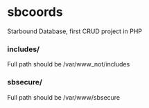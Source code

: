# sbcoords
Starbound Database, first CRUD project in PHP


### includes/

Full path should be /var/www_not/includes

### sbsecure/

Full path should be /var/www/sbsecure
